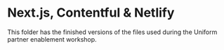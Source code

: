 # Next.js, Contentful & Netlify
This folder has the finished versions of the files used during the Uniform partner enablement workshop.